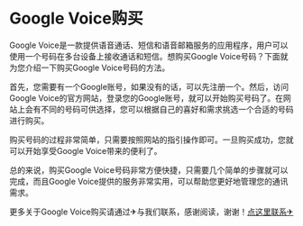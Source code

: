 # Google Voice购买

Google Voice是一款提供语音通话、短信和语音邮箱服务的应用程序，用户可以使用一个号码在多台设备上接收通话和短信。想购买Google Voice号码？下面就为您介绍一下购买Google Voice号码的方法。

首先，您需要有一个Google账号，如果没有的话，可以先注册一个。然后，访问Google Voice的官方网站，登录您的Google账号，就可以开始购买号码了。在网站上会有不同的号码可供选择，您可以根据自己的喜好和需求挑选一个合适的号码进行购买。

购买号码的过程非常简单，只需要按照网站的指引操作即可。一旦购买成功，您就可以开始享受Google Voice带来的便利了。

总的来说，购买Google Voice号码非常方便快捷，只需要几个简单的步骤就可以完成，而且Google Voice提供的服务非常实用，可以帮助您更好地管理您的通讯需求。

更多关于Google Voice购买请通过✈与我们联系，感谢阅读，谢谢！[点这里联系✈](https://k02.cc)